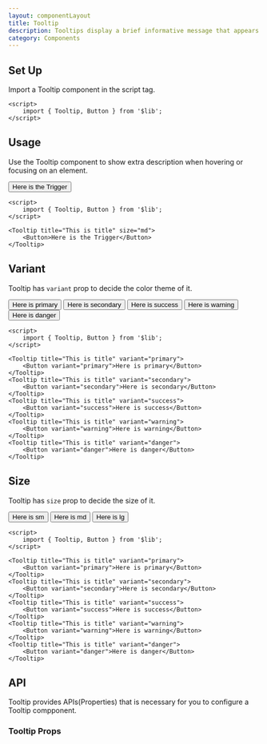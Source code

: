 ```yaml
---
layout: componentLayout
title: Tooltip
description: Tooltips display a brief informative message that appears when a user interacts with an element.
category: Components
---
```


<script>
	import { Tooltip, Button } from '$lib';
	import PropertyTable from "../../../global-components/PropertyTable.svelte"
	import * as Component from "../../../mdsvex/+layout.svelte"
	import tooltipProps from "./tooltip-props.ts"

</script>

## Set Up

Import a Tooltip component in the script tag.

```svelte
<script>
	import { Tooltip, Button } from '$lib';
</script>
```

## Usage

Use the Tooltip component to show extra description when hovering or focusing on an element.

<Tooltip title="This is title" size="md"><Button >Here is the Trigger</Button></Tooltip>

```svelte
<script>
	import { Tooltip, Button } from '$lib';
</script>

<Tooltip title="This is title" size="md">
	<Button>Here is the Trigger</Button>
</Tooltip>
```

## Variant

Tooltip has `variant` prop to decide the color theme of it.

<div class="inline-flex flex-col items-start gap-4">
	<Tooltip title="This is title" variant="primary"><Button variant="primary" >Here is primary</Button></Tooltip>
	<Tooltip title="This is title" variant="secondary"><Button  variant="secondary">Here is secondary</Button></Tooltip>
	<Tooltip title="This is title" variant="success"><Button variant="success">Here is success</Button></Tooltip>
	<Tooltip title="This is title" variant="warning"><Button variant="warning">Here is warning</Button></Tooltip>
	<Tooltip title="This is title" variant="danger"><Button variant="danger">Here is danger</Button></Tooltip>
</div>

```svelte
<script>
	import { Tooltip, Button } from '$lib';
</script>

<Tooltip title="This is title" variant="primary">
	<Button variant="primary">Here is primary</Button>
</Tooltip>
<Tooltip title="This is title" variant="secondary">
	<Button variant="secondary">Here is secondary</Button>
</Tooltip>
<Tooltip title="This is title" variant="success">
	<Button variant="success">Here is success</Button>
</Tooltip>
<Tooltip title="This is title" variant="warning">
	<Button variant="warning">Here is warning</Button>
</Tooltip>
<Tooltip title="This is title" variant="danger">
	<Button variant="danger">Here is danger</Button>
</Tooltip>
```

## Size

Tooltip has `size` prop to decide the size of it.

<div class="flex flex-row gap-4">
	<Tooltip title="This is title" size="sm"><Button>Here is sm</Button></Tooltip>
	<Tooltip title="This is title" size="md"><Button>Here is md</Button></Tooltip>
	<Tooltip title="This is title" size="lg"><Button>Here is lg</Button></Tooltip>
</div>

```svelte
<script>
	import { Tooltip, Button } from '$lib';
</script>

<Tooltip title="This is title" variant="primary">
	<Button variant="primary">Here is primary</Button>
</Tooltip>
<Tooltip title="This is title" variant="secondary">
	<Button variant="secondary">Here is secondary</Button>
</Tooltip>
<Tooltip title="This is title" variant="success">
	<Button variant="success">Here is success</Button>
</Tooltip>
<Tooltip title="This is title" variant="warning">
	<Button variant="warning">Here is warning</Button>
</Tooltip>
<Tooltip title="This is title" variant="danger">
	<Button variant="danger">Here is danger</Button>
</Tooltip>
```

## API

Tooltip provides APIs(Properties) that is necessary for you to configure a Tooltip compponent.

### Tooltip Props

<PropertyTable properties={tooltipProps} />
